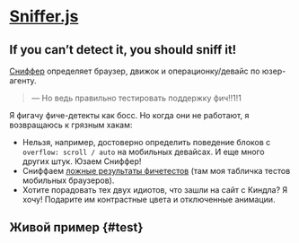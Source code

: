 # [Sniffer.js](https://github.com/wilddeer/Sniffer)

## If you can’t detect it, you should sniff it!

[Сниффер](https://github.com/wilddeer/Sniffer) определяет браузер, движок и операционку/девайс по юзер-агенту.

> — Но ведь правильно тестировать поддержку фич!!1!1

Я фигачу фиче-детекты как босс. Но когда они не работают, я возвращаюсь к грязным хакам:

- Нельзя, например, достоверно определить поведение блоков с `overflow: scroll / auto` на мобильных девайсах. И еще много других штук. Юзаем Сниффер!
- Сниффаем [ложные результаты фичетестов](https://docs.google.com/spreadsheet/ccc?key=0AjA1cIs8C8MGdFdyQ0lMQnhMbHJEeVZpMW9XejhzU2c&usp=sharing#gid=0) (там моя табличка тестов мобильных браузеров).
- Хотите порадовать тех двух идиотов, что зашли на сайт с Киндла? Я хочу! Подарите им контрастные цвета и отключенные анимации.

## Живой пример {#test}

<pre><code id="test_console"></code></pre>

<script src="/js/sniffer.min.js"></script>
<script>
(function () {
	const consoleBlock = document.getElementById('test_console');

	function sanitize (text) {
		text = text.toString();
        text = text.replace(/&/g, '&amp;'); //before other sanitize replaces!
        text = text.replace(/</g, '&lt;');
        text = text.replace(/>/g, '&gt;');
        text = text.replace(/"/g, '&quot;');
        text = text.replace(/'/g, '&#39;');

        return text;
    }

    const elements = [];

    elements.push([
    	'navigator.userAgent',
    	navigator.userAgent
    ]);
	elements.push([
		'Sniff.os.name',
		Sniff.os.name
	]);
	elements.push([
		'Sniff.os.fullName',
		Sniff.os.fullName
	]);
	elements.push([
		'Sniff.os.version',
		Sniff.os.version
	]);
	if (Sniff.os.versionName) {
		elements.push([
			'Sniff.os.versionName',
			Sniff.os.versionName
		]);
	}
	elements.push([
		'Sniff.browser.name',
		Sniff.browser.name
	]);
	elements.push([
		'Sniff.browser.fullName',
		Sniff.browser.fullName
	]);
	elements.push([
		'Sniff.browser.engine',
		Sniff.browser.engine
	]);
	elements.push([
		'Sniff.browser.version',
		Sniff.browser.version
	]);

	for (let prop in Sniff.features) {
		elements.push([
			`Sniff.features.${prop}`,
			Sniff.features[prop]
		]);
	}

	consoleBlock.innerHTML = elements
		.map(([key, value]) => `<b>${sanitize(key)}</b>\n${sanitize(value)}`)
		.join('\n\n');
}());
</script>
